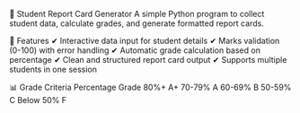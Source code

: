 📌 Student Report Card Generator A simple Python program to collect student data, calculate grades, and generate formatted report cards.

🚀 Features ✔ Interactive data input for student details ✔ Marks validation (0-100) with error handling ✔ Automatic grade calculation based on percentage ✔ Clean and structured report card output ✔ Supports multiple students in one session

📊 Grade Criteria Percentage Grade 80%+ A+ 70-79% A 60-69% B 50-59% C Below 50% F
